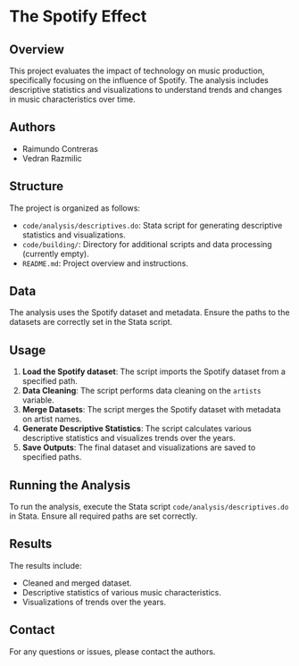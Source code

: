 # The Spotify Effect

## Overview
This project evaluates the impact of technology on music production, specifically focusing on the influence of Spotify. The analysis includes descriptive statistics and visualizations to understand trends and changes in music characteristics over time.

## Authors
- Raimundo Contreras
- Vedran Razmilic

## Structure
The project is organized as follows:
- `code/analysis/descriptives.do`: Stata script for generating descriptive statistics and visualizations.
- `code/building/`: Directory for additional scripts and data processing (currently empty).
- `README.md`: Project overview and instructions.

## Data
The analysis uses the Spotify dataset and metadata. Ensure the paths to the datasets are correctly set in the Stata script.

## Usage
1. **Load the Spotify dataset**: The script imports the Spotify dataset from a specified path.
2. **Data Cleaning**: The script performs data cleaning on the `artists` variable.
3. **Merge Datasets**: The script merges the Spotify dataset with metadata on artist names.
4. **Generate Descriptive Statistics**: The script calculates various descriptive statistics and visualizes trends over the years.
5. **Save Outputs**: The final dataset and visualizations are saved to specified paths.

## Running the Analysis
To run the analysis, execute the Stata script `code/analysis/descriptives.do` in Stata. Ensure all required paths are set correctly.

## Results
The results include:
- Cleaned and merged dataset.
- Descriptive statistics of various music characteristics.
- Visualizations of trends over the years.

## Contact
For any questions or issues, please contact the authors.
